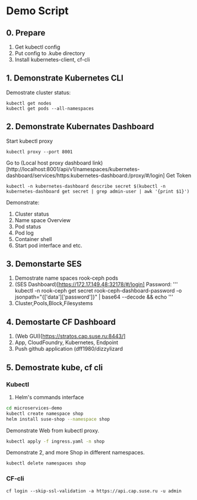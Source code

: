 # Demo Script
## 0. Prepare

1. Get kubectl config
2. Put config to .kube directory
3. Install kubernetes-client, cf-cli

## 1. Demonstrate Kubernetes CLI
Demostrate cluster status:
```
kubectl get nodes
kubectl get pods --all-namespaces
```
## 2. Demonstrate Kubernates Dashboard
Start kubectl proxy
```
kubectl proxy --port 8001
```
Go to (Local host proxy dashboard link)[http://localhost:8001/api/v1/namespaces/kubernetes-dashboard/services/https:kubernetes-dashboard:/proxy/#/login]
Get Token
```
kubectl -n kubernetes-dashboard describe secret $(kubectl -n kubernetes-dashboard get secret | grep admin-user | awk '{print $1}')
```
Demonstrate:
1. Cluster status
2. Name space Overview
3. Pod status
4. Pod log
5. Container shell
6. Start pod interface and etc.

## 3. Demonstarte SES

1. Demostrate name spaces rook-ceph pods
2. (SES Dashboard)[https://172.17.149.48:32178/#/login] Password:
'''
kubectl -n rook-ceph get secret rook-ceph-dashboard-password -o jsonpath="{['data']['password']}" | base64 --decode && echo
'''
3. Cluster,Pools,Block,Filesystems

## 4. Demostarte CF Dashboard
1. (Web GUI)[https://stratos.cap.suse.ru:8443/]
2. App, CloudFoundry, Kubernetes, Endpoint
3. Push github application (dff1980/dizzylizard

## 5. Demostrate kube, cf cli
### Kubectl
1. Helm's commands interface
```bash
cd microservices-demo
kubectl create namespace shop
helm install suse-shop --namespace shop
```
Demonstrate Web from kubectl proxy.
```bash
kubectl apply -f ingress.yaml -n shop
```
Demonstrate 2, and more Shop in different namespaces.
```bash
kubectl delete namespaces shop
```
### CF-cli
```
cf login --skip-ssl-validation -a https://api.cap.suse.ru -u admin
```
